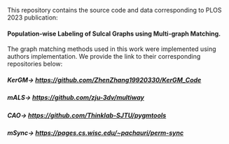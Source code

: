 This repository contains the source code and data corresponding to PLOS 2023 publication:

#### Population-wise Labeling of Sulcal Graphs using Multi-graph Matching.

The graph matching methods used in this work were implemented using authors implementation. We provide the link to their corresponding repositories below:

##### KerGM-> https://github.com/ZhenZhang19920330/KerGM_Code

##### mALS-> https://github.com/zju-3dv/multiway

##### CAO-> https://github.com/Thinklab-SJTU/pygmtools
 
##### mSync-> https://pages.cs.wisc.edu/~pachauri/perm-sync
